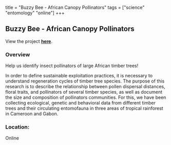 title = "Buzzy Bee - African Canopy Pollinators"
tags = ["science" "entomology" "online"]
+++

## Buzzy Bee - African Canopy Pollinators

View the project [**here**](https://www.zooniverse.org/projects/obhasin/buzzy-bee-african-canopy-pollinators).

### Overview

Help us identify insect pollinators of large African timber trees!

In order to define sustainable exploitation practices, it is necessary to understand regeneration cycles of timber tree species. The purpose of this research is to describe the relationship between pollen dispersal distances, floral traits, and pollinators of several timber species, as well as document the size and composition of pollinators communities. For this, we have been collecting ecological, genetic and behavioral data from different timber trees and their circulating entomofauna in three areas of tropical rainforest in Cameroon and Gabon.

### Location:
Online
